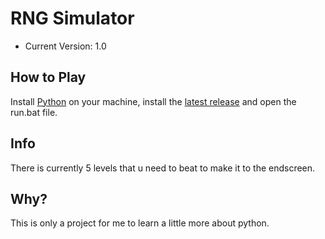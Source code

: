 # RNG Simulator
- Current Version: 1.0

## How to Play
Install [Python](https://www.python.org/downloads/) on your machine, install the [latest release](https://github.com/ZyloSG/RNG-Simulator/releases) and open the run.bat file.

## Info
There is currently 5 levels that u need to beat to make it to the endscreen.

## Why?
This is only a project for me to learn a little more about python.
